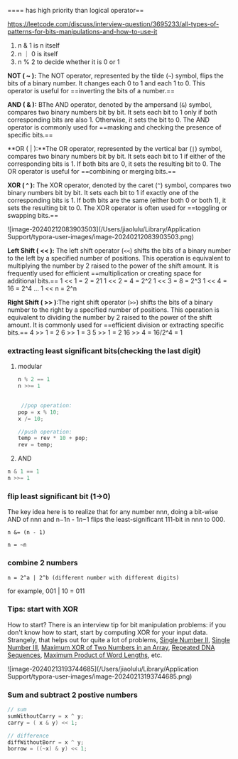 ==== has high priority than logical operator==

https://leetcode.com/discuss/interview-question/3695233/all-types-of-patterns-for-bits-manipulations-and-how-to-use-it

1. n & 1 is n itself
2. n ｜ 0 is itself
3. n % 2 to decide whether it is 0 or 1

**NOT ( ~ ):** The NOT operator, represented by the tilde (`~`) symbol, flips the bits of a binary number. It changes each 0 to 1 and each 1 to 0. This operator is useful for ==inverting the bits of a number.==

**AND ( & ):** BThe AND operator, denoted by the ampersand (`&`) symbol, compares two binary numbers bit by bit. It sets each bit to 1 only if both corresponding bits are also 1. Otherwise, it sets the bit to 0. The AND operator is commonly used for ==masking and checking the presence of specific bits.==

**OR ( | ):**The OR operator, represented by the vertical bar (`|`) symbol, compares two binary numbers bit by bit. It sets each bit to 1 if either of the corresponding bits is 1. If both bits are 0, it sets the resulting bit to 0. The OR operator is useful for ==combining or merging bits.==

**XOR ( ^ ):** The XOR operator, denoted by the caret (`^`) symbol, compares two binary numbers bit by bit. It sets each bit to 1 if exactly one of the corresponding bits is 1. If both bits are the same (either both 0 or both 1), it sets the resulting bit to 0. The XOR operator is often used for ==toggling or swapping bits.==

![image-20240212083903503](/Users/jiaolulu/Library/Application Support/typora-user-images/image-20240212083903503.png)

**Left Shift ( << ):** The left shift operator (`<<`) shifts the bits of a binary number to the left by a specified number of positions. This operation is equivalent to multiplying the number by 2 raised to the power of the shift amount. It is frequently used for efficient ==multiplication or creating space for additional bits.==
1 << 1 = 2 = 21
1 << 2 = 4 = 2^2 1 << 3 = 8 = 2^3
1 << 4 = 16 = 2^4
…
1 << n = 2^n

**Right Shift ( >> )**:The right shift operator (`>>`) shifts the bits of a binary number to the right by a specified number of positions. This operation is equivalent to dividing the number by 2 raised to the power of the shift amount. It is commonly used for ==efficient division or extracting specific bits.==
4 >> 1 = 2
6 >> 1 = 3
5 >> 1 = 2
16 >> 4 =  16/2^4 = 1

### extracting least significant bits(checking the last digit)

1. modular

   ```java
   n % 2 == 1
   n >>= 1
     
   
    //pop operation:
   pop = x % 10;
   x /= 10;
   
   //push operation:
   temp = rev * 10 + pop;
   rev = temp;
   ```

2. AND

```java
n & 1 == 1
n >>= 1
```

### flip least significant bit (1->0)

The key idea here is to realize that for any number nn*n*, doing a bit-wise AND of nn*n* and n−1n - 1*n*−1 flips the least-significant 111-bit in nn*n* to 000.

```
n &= (n - 1)

n = ~n
```

### combine 2 numbers

```
n = 2^a | 2^b (different number with different digits)
```

for example, 001 | 10 = 011

### Tips: start with XOR

How to start? There is an interview tip for bit manipulation problems: if you don't know how to start, start by computing XOR for your input data. Strangely, that helps out for quite a lot of problems, [Single Number II](https://leetcode.com/articles/single-number-ii/), [Single Number III](https://leetcode.com/articles/single-number-iii/), [Maximum XOR of Two Numbers in an Array](https://leetcode.com/articles/maximum-xor-of-two-numbers-in-an-array/), [Repeated DNA Sequences](https://leetcode.com/articles/repeated-dna-sequences/), [Maximum Product of Word Lengths](https://leetcode.com/articles/maximum-product-of-word-lengths/), etc.

![image-20240213193744685](/Users/jiaolulu/Library/Application Support/typora-user-images/image-20240213193744685.png)

### Sum and subtract 2 postive numbers

```java
// sum
sumWithoutCarry = x ^ y;
carry = ( x & y) << 1;

// difference
diffWithoutBorr = x ^ y;
borrow = ((~x) & y) << 1;
```

